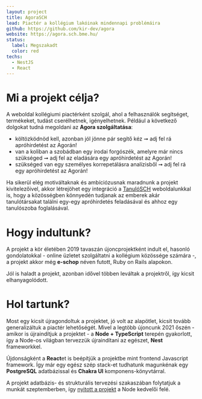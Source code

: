 ```yaml
---
layout: project
title: AgoraSCH
lead: Piactér a kollégium lakóinak mindennapi problémáira
github: https://github.com/kir-dev/agora
website: https://agora.sch.bme.hu/
status:
  label: Megszakadt
  color: red
techs:
  - NestJS
  - React
---
```


# Mi a projekt célja?

A weboldal kollégiumi piactérként szolgál, ahol a felhasználók segítséget, termékeket, tudást cserélhetnek, igényelhetnek. Például a következő dolgokat tudná megoldani az **Agora szolgáltatása**:

- költözködnöd kell, azonban jól jönne pár segítő kéz ➞ adj fel rá apróhirdetést az Agorán!
- van a koliban a szobádban egy irodai forgószék, amelyre már nincs szükséged ➞ adj fel az eladására egy apróhirdetést az Agorán!
- szükséged van egy személyes korrepetálásra analízisből ➞ adj fel rá egy apróhirdetést az Agorán!

Ha sikerül elég motiváltaknak és ambíciózusnak maradnunk a projekt kivitelezőivel, akkor létrejöhet egy integráció a [TanulóSCH](/project/tanulo-next) weboldalunkkal is, hogy a közösségben könnyedén tudjanak az emberek akár tanulótársakat találni egy-egy apróhirdetés feladásával és ahhoz egy tanulószoba foglalásával.

# Hogy indultunk?

A projekt a kör életében 2019 tavaszán újoncprojektként indult el, hasonló gondolatokkal - online üzletet szolgáltatni a kollégium közössége számára -, a projekt akkor még **e-schop** néven futott, Ruby on Rails alapokon.

Jól is haladt a projekt, azonban idővel többen leváltak a projektről, így kicsit elhanyagolódott.

# Hol tartunk?

Most egy kicsit újragondoltuk a projektet, jó volt az alapötlet, kicsit tovább generalizáltuk a piactér lehetőségét. Mivel a legtöbb újoncunk 2021 őszén - amikor is újraindítjuk a projektet - a **Node + TypeScript** terepén gyakorlott, így a Node-os világban tervezzük újraindítani az egészet, **Nest** frameworkkel.

Újdonságként a **React**et is beépítjük a projektbe mint frontend Javascript framework. Így már egy egész szép stack-et tudhatunk magunkénak egy **PostgreSQL** adatbázissal és **Chakra UI** komponens-könyvtárral.

A projekt adatbázis- és strukturális tervezési szakaszában folytatjuk a munkát szeptemberben, így [nyitott a projekt](/about#contact) a Node kedvelői felé.
